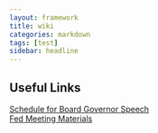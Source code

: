 ```yaml
---
layout: framework
title: wiki
categories: markdown
tags: [test]
sidebar: headline
---
```

## Useful Links
[Schedule for Board Governor Speech](https://www.federalreserve.gov/newsevents/calendar.htm)  
[Fed Meeting Materials](https://www.federalreserve.gov/monetarypolicy/fomccalendars.htm)
